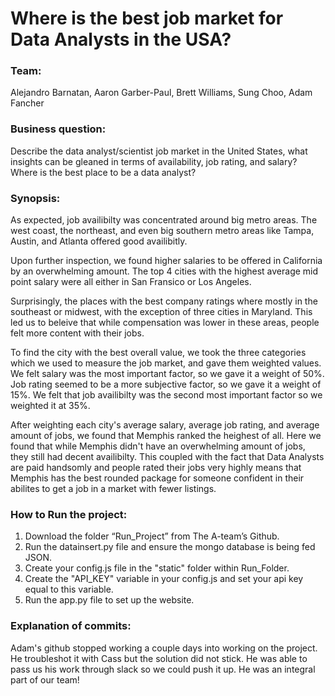 # Where is the best job market for Data Analysts in the USA?

### Team: 
Alejandro Barnatan, Aaron Garber-Paul, Brett Williams, Sung Choo, Adam Fancher

### Business question: 
Describe the data analyst/scientist job market in the United States, what insights can be gleaned in terms of availability, job rating, and salary? Where is the best place to be a data analyst? 

### Synopsis:
As expected, job availibilty was concentrated around big metro areas. The west coast, the northeast, and even big southern metro areas like Tampa, Austin, and Atlanta offered good availibitly. 

Upon further inspection, we found higher salaries to be offered in California by an overwhelming amount. The top 4 cities with the highest average mid point salary were all either in San Fransico or Los Angeles. 

Surprisingly, the places with the best company ratings where mostly in the southeast or midwest, with the exception of three cities in Maryland. This led us to beleive that while compensation was lower in these areas, people felt more content with their jobs.  

To find the city with the best overall value, we took the three categories which we used to measure the job market, and gave them weighted values. We felt salary was the most important factor, so we gave it a weight of 50%. Job rating seemed to be a more subjective factor, so we gave it a weight of 15%. We felt that job availibilty was the second most important factor so we weighted it at 35%. 

After weighting each city's average salary, average job rating, and average amount of jobs, we found that Memphis ranked the heighest of all. Here we found that while Memphis didn't have an overwhelming amount of jobs, they still had decent availibilty. This coupled with the fact that Data Analysts are paid handsomly and people rated their jobs very highly means that Memphis has the best rounded package for someone confident in their abilites to get a job in a market with fewer listings. 

### How to Run the project: 
1.	Download the folder “Run_Project” from The A-team’s Github. 
2.	Run the datainsert.py file and ensure the mongo database is being fed JSON.
3.  Create your config.js file in the "static" folder within Run_Folder. 
3.	Create the "API_KEY" variable in your config.js and set your api key equal to this variable. 
4.	Run the app.py file to set up the website.

### Explanation of commits: 
Adam's github stopped working a couple days into working on the project. He troubleshot it with Cass but the solution did not stick. He was able to pass us his work through slack so we could push it up. He was an integral part of our team!
